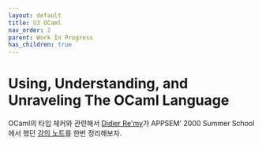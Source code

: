 ```yaml
---
layout: default
title: U3 OCaml
nav_order: 2
parent: Work In Progress
has_children: true
---
```


# Using, Understanding, and Unraveling The OCaml Language

 OCaml의 타입 체커와 관련해서 [Didier
 Re'my](http://cristal.inria.fr/~remy/)가 APPSEM' 2000 Summer
 School에서 했던 [강의
 노트](http://caml.inria.fr/pub/docs/u3-ocaml/index.html)를 한번
 정리해보자.
